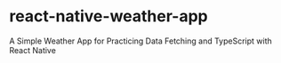 # react-native-weather-app

A Simple Weather App for Practicing Data Fetching and TypeScript with React Native
